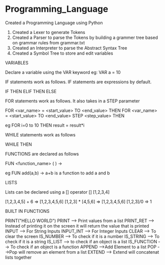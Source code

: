 # Programming_Language
 Created a Programming Language using Python

1. Created a Lexer to generate Tokens
2. Created a Parser to parse the Tokens by building a grammer tree based on grammar rules from grammar.txt 
3. Created an Interpreter to parse the Abstract Syntax Tree
4. Created a Symbol Tree to store and edit variables

VARIABLES

Declare a variable using the VAR keyword eg: VAR a = 10

IF statements work as follows. IF statements are expressions by default.

IF <condition> 
	THEN <expression>
ELIF <condition>
	THEN <expression>
ELSE
	<expression>


FOR statements work as follows. It also takes in a STEP parameter

FOR <var_name> = <start_value> TO <end_value> THEN <expression>
FOR <var_name> = <start_value> TO <end_value> STEP <step_value> THEN <expression>
 
 eg FOR i=0 to 10 THEN result = result*i
 
 
WHILE statements work as follows 

WHILE <condition> THEN <expr>


FUNCTIONS are declared as follows

FUN <function_name> ( <arguments> ) -> <expression>

 eg FUN add(a,b) -> a+b is a function to add a and b 


LISTS

Lists can be declared using a [] operator 
[]
[1,2,3,4]

[1,2,3,4,5] + 6 => [1,2,3,4,5,6]
[1,2,3] * [4,5,6] => [1,2,3,4,5,6]
[1,2,3]/0 => 1

BUILT IN FUNCTIONS 

PRINT("HELLO WORLD")
PRINT --> Print values from a list 
PRINT_RET --> Instead of printing it on the screen it will return the value that is printed 
INPUT --> For String Inputs
INPUT_INT --> For Integer Inputs
CLEAR --> To clear the screen 
IS_NUMBER --> To check if it is a number
IS_STRING --> To check if it is a string
IS_LIST --> to check if an object is a list
IS_FUNCTION --> To check if an object is a function 
APPEND -->Add Element to a list
POP -->Pop will remove an element from a list 
EXTEND --> Extend will concatenat lists together





